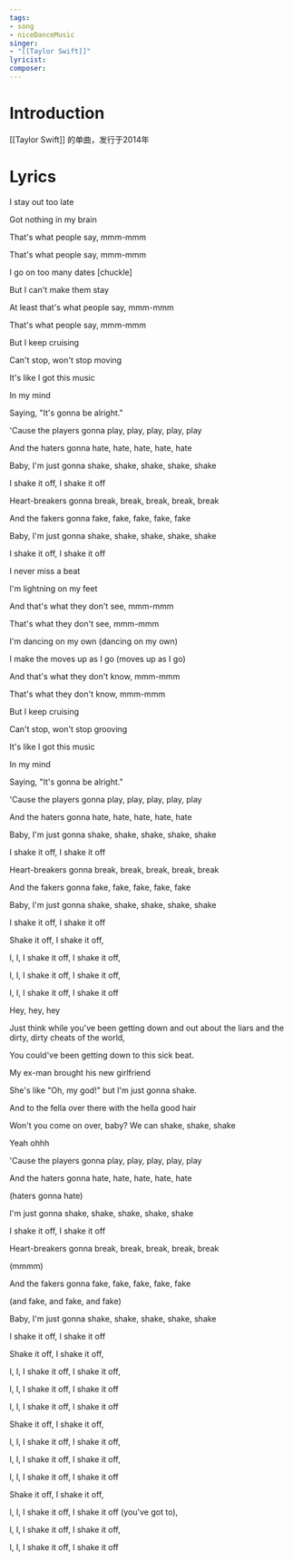 ```yaml
---
tags:
- song
- niceDanceMusic
singer:
- "[[Taylor Swift]]"
lyricist:
composer:
---
```

# Introduction 
[[Taylor Swift]] 的单曲，发行于2014年
# Lyrics

I stay out too late

Got nothing in my brain

That's what people say, mmm-mmm

That's what people say, mmm-mmm

I go on too many dates [chuckle]

But I can't make them stay

At least that's what people say, mmm-mmm

That's what people say, mmm-mmm

But I keep cruising

Can't stop, won't stop moving

It's like I got this music

In my mind

Saying, "It's gonna be alright."

'Cause the players gonna play, play, play, play, play

And the haters gonna hate, hate, hate, hate, hate

Baby, I'm just gonna shake, shake, shake, shake, shake

I shake it off, I shake it off

Heart-breakers gonna break, break, break, break, break

And the fakers gonna fake, fake, fake, fake, fake

Baby, I'm just gonna shake, shake, shake, shake, shake

I shake it off, I shake it off

I never miss a beat

I'm lightning on my feet

And that's what they don't see, mmm-mmm

That's what they don't see, mmm-mmm

I'm dancing on my own (dancing on my own)

I make the moves up as I go (moves up as I go)

And that's what they don't know, mmm-mmm

That's what they don't know, mmm-mmm

But I keep cruising

Can't stop, won't stop grooving

It's like I got this music

In my mind

Saying, "It's gonna be alright."

'Cause the players gonna play, play, play, play, play

And the haters gonna hate, hate, hate, hate, hate

Baby, I'm just gonna shake, shake, shake, shake, shake

I shake it off, I shake it off

Heart-breakers gonna break, break, break, break, break

And the fakers gonna fake, fake, fake, fake, fake

Baby, I'm just gonna shake, shake, shake, shake, shake

I shake it off, I shake it off

Shake it off, I shake it off,

I, I, I shake it off, I shake it off,

I, I, I shake it off, I shake it off,

I, I, I shake it off, I shake it off

Hey, hey, hey

Just think while you've been getting down and out about the liars and the dirty, dirty cheats of the world,

You could've been getting down to this sick beat.

My ex-man brought his new girlfriend

She's like "Oh, my god!" but I'm just gonna shake.

And to the fella over there with the hella good hair

Won't you come on over, baby? We can shake, shake, shake

Yeah ohhh

'Cause the players gonna play, play, play, play, play

And the haters gonna hate, hate, hate, hate, hate

(haters gonna hate)

I'm just gonna shake, shake, shake, shake, shake

I shake it off, I shake it off

Heart-breakers gonna break, break, break, break, break

(mmmm)

And the fakers gonna fake, fake, fake, fake, fake

(and fake, and fake, and fake)

Baby, I'm just gonna shake, shake, shake, shake, shake

I shake it off, I shake it off

Shake it off, I shake it off,

I, I, I shake it off, I shake it off,

I, I, I shake it off, I shake it off

I, I, I shake it off, I shake it off

Shake it off, I shake it off,

I, I, I shake it off, I shake it off,

I, I, I shake it off, I shake it off,

I, I, I shake it off, I shake it off

Shake it off, I shake it off,

I, I, I shake it off, I shake it off (you've got to),

I, I, I shake it off, I shake it off,

I, I, I shake it off, I shake it off